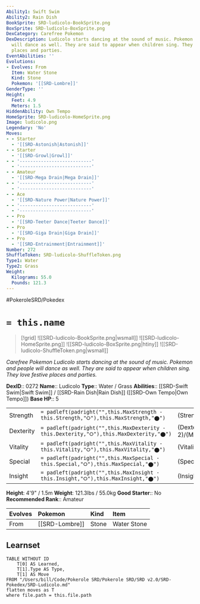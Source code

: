 ```yaml
---
Ability1: Swift Swim
Ability2: Rain Dish
BookSprite: SRD-ludicolo-BookSprite.png
BoxSprite: SRD-ludicolo-BoxSprite.png
DexCategory: Carefree Pokemon
DexDescription: Ludicolo starts dancing at the sound of music. Pokemon and people
  will dance as well. They are said to appear when children sing. They love festive
  places and parties.
EventAbilities: ''
Evolutions:
- Evolves: From
  Item: Water Stone
  Kind: Stone
  Pokemon: '[[SRD-Lombre]]'
GenderType: ''
Height:
  Feet: 4.9
  Meters: 1.5
HiddenAbility: Own Tempo
HomeSprite: SRD-ludicolo-HomeSprite.png
Image: ludicolo.png
Legendary: 'No'
Moves:
- - Starter
  - '[[SRD-Astonish|Astonish]]'
- - Starter
  - '[[SRD-Growl|Growl]]'
- - '---------------------------'
  - '---------------------------'
- - Amateur
  - '[[SRD-Mega Drain|Mega Drain]]'
- - '---------------------------'
  - '---------------------------'
- - Ace
  - '[[SRD-Nature Power|Nature Power]]'
- - '---------------------------'
  - '---------------------------'
- - Pro
  - '[[SRD-Teeter Dance|Teeter Dance]]'
- - Pro
  - '[[SRD-Giga Drain|Giga Drain]]'
- - Pro
  - '[[SRD-Entrainment|Entrainment]]'
Number: 272
ShuffleToken: SRD-ludicolo-ShuffleToken.png
Type1: Water
Type2: Grass
Weight:
  Kilograms: 55.0
  Pounds: 121.3
---
```


#PokeroleSRD/Pokedex

# `= this.name`

> [!grid]
> ![[SRD-ludicolo-BookSprite.png|wsmall]]
> ![[SRD-ludicolo-HomeSprite.png]]
> ![[SRD-ludicolo-BoxSprite.png|htiny]]
> ![[SRD-ludicolo-ShuffleToken.png|wsmall]]


*Carefree Pokemon*
*Ludicolo starts dancing at the sound of music. Pokemon and people will dance as well. They are said to appear when children sing. They love festive places and parties.*

**DexID**:: 0272
**Name**:: Ludicolo
**Type**:: Water / Grass
**Abilities**:: [[SRD-Swift Swim|Swift Swim]] / [[SRD-Rain Dish|Rain Dish]] ([[SRD-Own Tempo|Own Tempo]])
**Base HP**:: 5

|           |                                                                                        |                                          |
| --------- | -------------------------------------------------------------------------------------- | ---------------------------------------- |
| Strength  | `= padleft(padright("",this.MaxStrength - this.Strength,"⭘"),this.MaxStrength,"⬤")`    | (Strength::2)/(MaxStrength::5)   |
| Dexterity | `= padleft(padright("",this.MaxDexterity - this.Dexterity,"⭘"),this.MaxDexterity,"⬤")` | (Dexterity:: 2)/(MaxDexterity::5) |
| Vitality  | `= padleft(padright("",this.MaxVitality - this.Vitality,"⭘"),this.MaxVitality,"⬤")`    | (Vitality::2)/(MaxVitality::5)   |
| Special   | `= padleft(padright("",this.MaxSpecial - this.Special,"⭘"),this.MaxSpecial,"⬤")`       | (Special::2)/(MaxSpecial::5)     |
| Insight   | `= padleft(padright("",this.MaxInsight - this.Insight,"⭘"),this.MaxInsight,"⬤")`       | (Insight::3)/(MaxInsight::6)     |

**Height**: 4'9" / 1.5m
**Weight**: 121.3lbs / 55.0kg
**Good Starter**:: No
**Recommended Rank**:: Amateur

| Evolves   | Pokemon        | Kind   | Item        |
|:----------|:---------------|:-------|:------------|
| From      | [[SRD-Lombre]] | Stone  | Water Stone |

## Learnset

```dataview
TABLE WITHOUT ID
    T[0] AS Learned,
    T[1].Type AS Type,
    T[1] AS Move
FROM "/Users/bill/Code/Pokerole SRD/Pokerole SRD/SRD v2.0/SRD-Pokedex/SRD-Ludicolo.md"
flatten moves as T
where file.path = this.file.path
```
